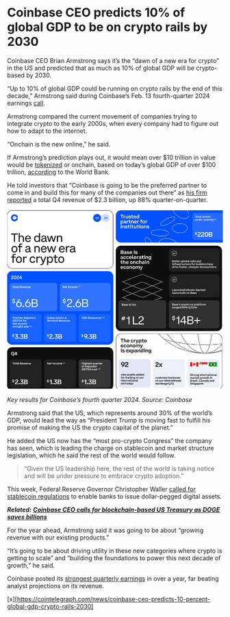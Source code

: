 

# Coinbase CEO predicts 10% of global GDP to be on crypto rails by 2030



Coinbase CEO Brian Armstrong says it’s the “dawn of a new era for crypto” in the US and predicted that as much as 10% of global GDP will be crypto-based by 2030. 

“Up to 10% of global GDP could be running on crypto rails by the end of this decade,” Armstrong said during Coinbase’s Feb. 13 fourth-quarter 2024 earnings [call](https://www.youtube.com/live/ZLdIV8gC6hY).

Armstrong compared the current movement of companies trying to integrate crypto to the early 2000s, when every company had to figure out how to adapt to the internet.

“Onchain is the new online,” he said.

If Armstrong’s prediction plays out, it would mean over $10 trillion in value would be [tokenized](https://cointelegraph.com/news/wall-street-is-betting-on-30-t-rwa-tokenization) or onchain, based on today’s global GDP of over $100 trillion, [according](https://data.worldbank.org/indicator/NY.GDP.MKTP.CD) to the World Bank.

He told investors that “Coinbase is going to be the preferred partner to come in and build this for many of the companies out there” as [his firm reported](https://cointelegraph.com/news/coinbase-earnings-q4-revenue-surge-beat-analyst-expectations) a total Q4 revenue of $2.3 billion, up 88% quarter-on-quarter.

![Coinbase](assets/01950260-d2bf-77c4-a0a2-5bb34fe60ef0.jpeg)

*Key results for Coinbase’s fourth quarter 2024. Source: Coinbase*

Armstrong said that the US, which represents around 30% of the world’s GDP, would lead the way as “President Trump is moving fast to fulfill his promise of making the US the crypto capital of the planet.”

He added the US now has the “most pro-crypto Congress” the company has seen, which is leading the charge on stablecoin and market structure legislation, which he said the rest of the world would follow.

> “Given the US leadership here, the rest of the world is taking notice and will be under pressure to embrace crypto adoption.”

This week, Federal Reserve Governor Christopher Waller [called for stablecoin regulations](https://cointelegraph.com/news/fed-governor-waller-calls-framework-banks-issue-stablecoins) to enable banks to issue dollar-pegged digital assets. 

***Related:*** [***Coinbase CEO calls for blockchain-based US Treasury as DOGE saves billions***](https://cointelegraph.com/news/blockchain-us-treasury-musk-doge-transparency)

For the year ahead, Armstrong said it was going to be about “growing revenue with our existing products.”

“It’s going to be about driving utility in these new categories where crypto is getting to scale” and “building the foundations to power this next decade of growth,” he said. 

Coinbase posted its [strongest quarterly earnings](https://cointelegraph.com/news/coinbase-expected-revenue-increase-q4-coinmetrics) in over a year, far beating analyst projections on its revenue.



[x][https://cointelegraph.com/news/coinbase-ceo-predicts-10-percent-global-gdp-crypto-rails-2030]